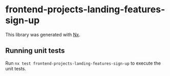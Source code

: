 # frontend-projects-landing-features-sign-up

This library was generated with [Nx](https://nx.dev).

## Running unit tests

Run `nx test frontend-projects-landing-features-sign-up` to execute the unit tests.
